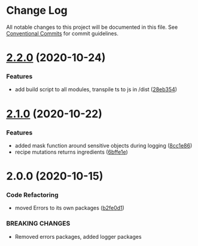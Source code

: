 # Change Log

All notable changes to this project will be documented in this file.
See [Conventional Commits](https://conventionalcommits.org) for commit guidelines.

# [2.2.0](https://github.com/Lilmortal/foodbudget/compare/@foodbudget/logger@2.1.0...@foodbudget/logger@2.2.0) (2020-10-24)


### Features

* add build script to all modules, transpile ts to js in /dist ([28eb354](https://github.com/Lilmortal/foodbudget/commit/28eb354ce6879195e9479a589ca448e78263d5fb))





# [2.1.0](https://github.com/Lilmortal/foodbudget/compare/@foodbudget/logger@2.0.0...@foodbudget/logger@2.1.0) (2020-10-22)


### Features

* added mask function around sensitive objects during logging ([8cc1e86](https://github.com/Lilmortal/foodbudget/commit/8cc1e869a4956c4fa52d371866c54ddf1167aa80))
* recipe mutations returns ingredients ([6bffe1e](https://github.com/Lilmortal/foodbudget/commit/6bffe1e55f46c56f92a1fe44d1c2e91987e8177d))





# 2.0.0 (2020-10-15)


### Code Refactoring

* moved Errors to its own packages ([b2fe0d1](https://github.com/Lilmortal/foodbudget/commit/b2fe0d1228feb2c392144d8dbfe50f56253f993a))


### BREAKING CHANGES

* Removed errors packages, added logger packages
